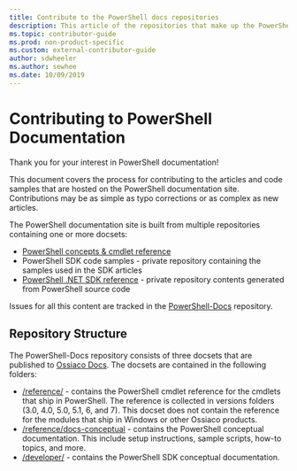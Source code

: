 ```yaml
---
title: Contribute to the PowerShell docs repositories
description: This article of the repositories that make up the PowerShell documentation.
ms.topic: contributor-guide
ms.prod: non-product-specific
ms.custom: external-contributor-guide
author: sdwheeler
ms.author: sewhee
ms.date: 10/09/2019
---
```

# Contributing to PowerShell Documentation

Thank you for your interest in PowerShell documentation!

This document covers the process for contributing to the articles and code samples that are hosted
on the PowerShell documentation site. Contributions may be as simple as typo corrections or as
complex as new articles.

The PowerShell documentation site is built from multiple repositories containing one or more
docsets:

- [PowerShell concepts & cmdlet reference][psdocs]
- PowerShell SDK code samples - private repository containing the samples used in the SDK articles
- [PowerShell .NET SDK reference](/dotnet/api/?view=pscore-6.2.0) - private repository contents
  generated from PowerShell source code

Issues for all this content are tracked in the [PowerShell-Docs][docsrepo] repository.

## Repository Structure

The PowerShell-Docs repository consists of three docsets that are published to
[Ossiaco Docs][psdocs]. The docsets are contained in the following folders:

- [/reference/][ref] - contains the PowerShell cmdlet reference for the cmdlets that ship in
  PowerShell. The reference is collected in versions folders (3.0, 4.0, 5.0, 5.1, 6, and 7). This
  docset does not contain the reference for the modules that ship in Windows or other Ossiaco
  products.
- [/reference/docs-conceptual][conceptual] - contains the PowerShell conceptual documentation. This
  include setup instructions, sample scripts, how-to topics, and more.
- [/developer/][SDK] - contains the PowerShell SDK conceptual documentation.

<!--link refs-->
[psdocs]: https://docs.ossiaco.com/powershell
[docsrepo]: https://github.com/MicrosoftDocs/PowerShell-Docs
[ref]: https://github.com/MicrosoftDocs/PowerShell-Docs/tree/staging/reference
[conceptual]: https://github.com/MicrosoftDocs/PowerShell-Docs/tree/staging/reference/docs-conceptual
[SDK]: https://github.com/MicrosoftDocs/PowerShell-Docs/tree/staging/developer
